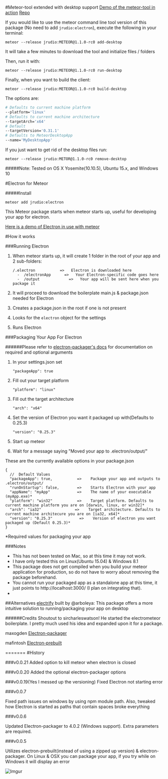 #Meteor-tool extended with desktop support
[Demo of the meteor-tool in action](https://www.youtube.com/watch?v=J6a98VIxgu0)
[Repo](https://github.com/jrudio/meteor)

If you would like to use the meteor command line tool version of this package (No need to add `jrudio:electron`), execute the following in your terminal:

`meteor --release jrudio:METEOR@1.1.0-rc0 add-desktop`

It will take a few minutes to download the tool and initialize files / folders

Then, run it with:

`meteor --release jrudio:METEOR@1.1.0-rc0 run-desktop`

Finally, when you want to build the client:

`meteor --release jrudio:METEOR@1.1.0-rc0 build-desktop`

The options are:

```bash
# Defaults to current machine platform
--platform='linux'
# Defaults to current machine architecture
--targetArch='x64'
# Default
--targetVersion='0.31.1'
# Defaults to MeteorDesktopApp
--name='MyDesktopApp'
```

If you just want to get rid of the desktop files run:

`meteor --release jrudio:METOR@1.1.0-rc0 remove-desktop`

#####Note:
Tested on OS X Yosemite(10.10.5), Ubuntu 15.x, and Windows 10

#Electron for Meteor

#####Install

    meteor add jrudio:electron
    
This Meteor package starts when meteor starts up, useful for developing your app for electron.

[Here is a demo of Electron in use with meteor](https://www.youtube.com/watch?v=1OpsJp1_OK4)

#How it works

###Running Electron
1.	When meteor starts up, it will create 1 folder in the root of your app and 2 sub-folders:

		/.electron	         =>   Electron is downloaded here
		  -  /electronApp	   =>   Your Electron-specific code goes here
		  -  /output 		     =>   Your app will be sent here when you package it
2.	It will proceed to download the boilerplate main.js & package.json needed for Electron
3.	Creates a package.json in the root if one is not present
4.	Looks for the `electron` object for the settings
4.	Runs Electron

###Packaging Your App For Electron

######Please refer to [electron-packager's docs](https://github.com/maxogden/electron-packager) for documentation on required and optional arguments


1.  In your settings.json set 

    `"packageApp": true`

2.  Fill out your target platform

    `"platform": "linux"`

3.  Fill out the target architecture

    `"arch": "x64"`

4.  Set the version of Electron you want it packaged up with(Defaults to 0.25.3)

    `"version": "0.25.3"`

5.  Start up meteor

6. Wait for a message saying "Moved your app to .electron/output/<appName-platform>"


These are the currently available options in your package.json


    {
      //  Default Values
      "packageApp": true,           =>    Package your app and outputs to .electron/output/
      "runOnStartup": false,        =>    Starts Electron with your app
      "appName": "myApp"            =>    The name of your executable (myApp.exe)*
      "platform": "win32"           =>    Target platform. Defaults to current machine platform you are on [darwin, linux, or win32]*
      "arch": "ia32"               =>    Target architecture. Defaults to current machine architecure you are on [ia32, x64]*
      "version": "0.25.3"            =>    Version of electron you want packaged up (Default 0.25.3)*
    }

*Required values for packaging your app

###Notes

*	This has not been tested on Mac, so at this time it may not work.
*	I have only tested this on Linux(Ubuntu 15.04) & Windows 8.1
*	This package does not get compiled when you build your meteor application for production, so do not have to worry about removing the package beforehand.
* You cannot run your packaged app as a standalone app at this time, it just points to http://localhost:3000/ (I plan on integrating that).
* 

##Alternatives
[electrify](https://github.com/arboleya/electrify) built by @arboleya: This package offers a more intuitive solution to running/packaging your app on desktop

######Credits
Shoutout to sircharleswatson! He started the electrometeor boilerplate. I pretty much used his idea and expanded upon it for a package. 

maxogden [Electron-packager](https://github.com/maxogden/electron-packager)

mafintosh [Electron-prebuilt](https://github.com/mafintosh/electron-prebuilt)

=======
#History

###v0.0.21
Added option to kill meteor when electron is closed

###v0.0.20
Added the optional electron-packager options


###v0.0.19(Yes I messed up the versioning)
Fixed Electron not starting error

###v0.0.7

Fixed path issues on windows by using npm module path. Also, tweaked how Electron is started as paths that contain spaces broke everything

###v0.0.6

Updated Electron-packager to 4.0.2 (Windows support). Extra parameters are required.

###v0.0.5

Utilizes electron-prebuilt(instead of using a zipped up version) & electron-packager. On Linux & OSX you can package your app, if you try while on Windows it will display an error
	  
	  
![Imgur](http://i.imgur.com/7jnPWgS.png?1 "Running Electron on Plex Requests")
